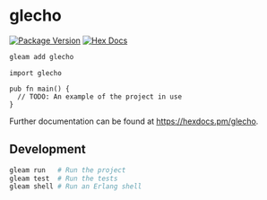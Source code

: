 # glecho

[![Package Version](https://img.shields.io/hexpm/v/glecho)](https://hex.pm/packages/glecho)
[![Hex Docs](https://img.shields.io/badge/hex-docs-ffaff3)](https://hexdocs.pm/glecho/)

```sh
gleam add glecho
```
```gleam
import glecho

pub fn main() {
  // TODO: An example of the project in use
}
```

Further documentation can be found at <https://hexdocs.pm/glecho>.

## Development

```sh
gleam run   # Run the project
gleam test  # Run the tests
gleam shell # Run an Erlang shell
```
